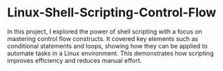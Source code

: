 # Linux-Shell-Scripting-Control-Flow
In this project, I explored the power of shell scripting with a focus on mastering control flow constructs. It covered key elements such as conditional statements and loops, showing how they can be applied to automate tasks in a Linux environment. This demonstrates how scripting improves efficiency and reduces manual effort.
